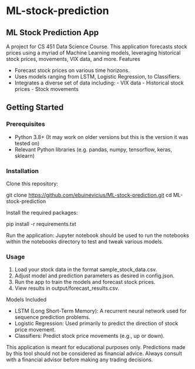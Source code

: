# ML-stock-prediction
## ML Stock Prediction App

A project for CS 451 Data Science Course. This application forecasts stock prices using a myriad of Machine Learning models, leveraging historical stock prices, movements, VIX data, and more.
Features

- Forecast stock prices on various time horizons.
- Uses models ranging from LSTM, Logistic Regression, to Classifiers.
- Integrates a diverse set of data including:
        - VIX data
        - Historical stock prices
        - Stock movements

## Getting Started
### Prerequisites

- Python 3.8+ (It may work on older versions but this is the version it was tested on)
- Relevant Python libraries (e.g. pandas, numpy, tensorflow, keras, sklearn)

### Installation
Clone this repository:

git clone https://github.com/ebuinevicius/ML-stock-prediction.git
cd ML-stock-prediction

Install the required packages:

pip install -r requirements.txt

Run the application:
Jupyter notebook should be used to run the notebooks within the notebooks directory to test and tweak various models.

### Usage
1. Load your stock data in the format sample_stock_data.csv.
2. Adjust model and prediction parameters as desired in config.json.
3. Run the app to train the models and forecast stock prices.
4. View results in output/forecast_results.csv.

Models Included

- LSTM (Long Short-Term Memory): A recurrent neural network used for sequence prediction problems.
- Logistic Regression: Used primarily to predict the direction of stock price movement.
- Classifiers: Predict stock price movements (e.g., up or down).


This application is meant for educational purposes only. Predictions made by this tool should not be considered as financial advice. Always consult with a financial advisor before making any trading decisions.

